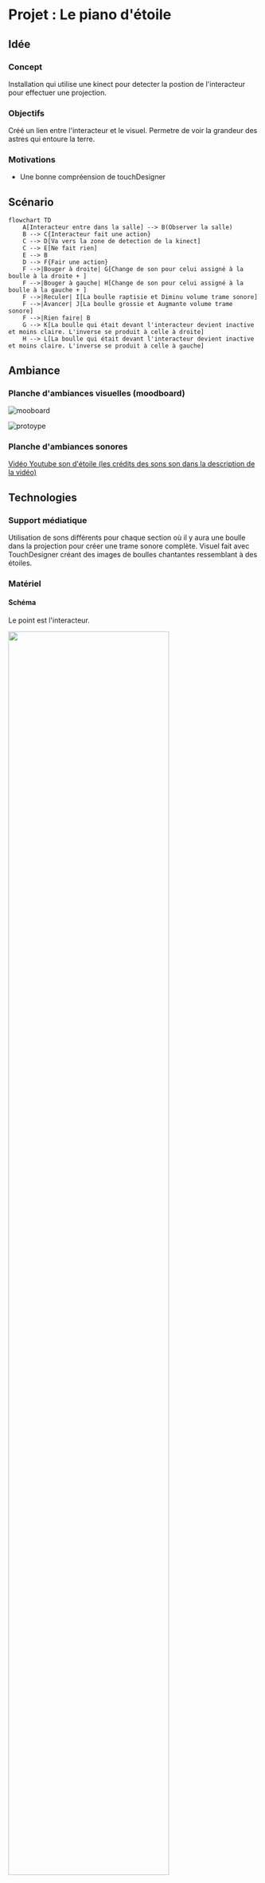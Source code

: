 # Projet : Le piano d'étoile

## Idée

### Concept

Installation qui utilise une kinect pour detecter la postion de l'interacteur pour effectuer une projection.

### Objectifs

Créé un lien entre l'interacteur et le visuel. Permetre de voir la grandeur des astres qui entoure la terre.

[Définition des objectifs de l'expérience : quel est le message ou l'émotion que l’on souhaite faire passer ?]: #

### Motivations

[Discussion des motivations créatives derrière le choix des médias et des technologies.]: #

* Une bonne compréension de touchDesigner

## Scénario

```mermaid
flowchart TD
    A[Interacteur entre dans la salle] --> B(Observer la salle)
    B --> C{Interacteur fait une action}
    C --> D[Va vers la zone de detection de la kinect]
    C --> E[Ne fait rien]
    E --> B
    D --> F{Fair une action}
    F -->|Bouger à droite| G[Change de son pour celui assigné à la boulle à la droite + ]
    F -->|Bouger à gauche| H[Change de son pour celui assigné à la boulle à la gauche + ]
    F -->|Reculer| I[La boulle raptisie et Diminu volume trame sonore]
    F -->|Avancer| J[La boulle grossie et Augmante volume trame sonore]
    F -->|Rien faire| B
    G --> K[La boulle qui était devant l'interacteur devient inactive et moins claire. L'inverse se produit à celle à droite]
    H --> L[La boulle qui était devant l'interacteur devient inactive et moins claire. L'inverse se produit à celle à gauche]
```

## Ambiance

### Planche d'ambiances visuelles (moodboard)

![mooboard](medias/images/implulsum_moodboard_projet.jpg)

![protoype](medias/images/prototype_boulle_chantante.png)

### Planche d'ambiances sonores

[Vidéo Youtube son d'étoile (les crédits des sons son dans la description de la vidéo)](https://www.youtube.com/watch?v=UoIm7IS0sgY)

[Utilisation d'échantillons, de musiques, de textures sonores pour représenter l’univers artistique.]: #

## Technologies

### Support médiatique

Utilisation de sons différents pour chaque section où il y aura une boulle dans la projection pour créer une trame sonore complète.
Visuel fait avec TouchDesigner créant des images de boulles chantantes ressemblant à des étoiles.

[Description des types de médias (vidéo, audio, lumières, capteurs, etc.) et de leur intégration pour créer une expérience immersive.]: #

### Matériel

#### Schéma

Le point est l'interacteur.

<img src="medias/images/schema_v3.jpg" width="80%">

* Projecteur

![image](medias/svg/impulsum_icon_projecteur.svg)

* Lumières (x3)

![image](medias/svg/impulsum_icon_lumiere.svg)

* kinect (x1)

![image](medias/svg/impulsum_icon_detecteur_lumiere.svg)

![kinect](medias/images/500px-KinectForWindows.jpg)

* Speakers (x2)

![image](medias/svg/impulsum_icon_speaker.svg)

* Mur

![image](medias/svg/impulsum_icon_mur.svg)

* Cables (extensions, cables pour la kinect)

* Portable ou ordinateur avec touchDesigner

* Écran, souris et clavier

### Logiciels

* TouchDesigner

* OSCBridge (pour le moment)

* Programme Arduino

### Réseautage

Communication faite entre un portable ou un ordinateur avec un périphérique qui a un programme Arduino qui permet la communication avec TouchDesigner.
Câble USB ou Ethernet à déterminer.

## Réferences

### Medias

* [The Immersive, Transcendental Experience of AudioVisual Installation](https://medium.com/@harrydavidhm/the-immersive-transcendental-experience-of-audiovisual-installation-b252b76d860c)
* [Générer par ai trouver sur google](https://www.freepik.com/premium-ai-image/multimedia-installation-exploring-role-design_235406780.htm)
* [‘We Harvest Wind’ Renewable energy art installation](https://www.youtube.com/watch?app=desktop&v=tzfy7VtPCCU)
* [Connection 1](https://blog.connectinstitute.ma/connexion-1-une-installation-multimedia-unique/)
* [Boulle rgb](https://www.youtube.com/watch?app=desktop&v=DKmHAMbtDlg)


**Par Victor Gileau**
